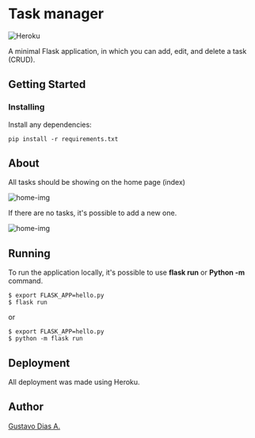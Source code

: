 # Task manager

![Heroku](https://heroku-badge.herokuapp.com/?app=task-manager-flaskpython)

A minimal Flask application, in which you can add, edit, and delete a task (CRUD).

## Getting Started

### Installing

Install any dependencies:

```console
pip install -r requirements.txt
```

## About

All tasks should be showing on the home page (index)

![home-img](home-img-link)

If there are no tasks, it's possible to add a new one.

![home-img](add-task-img-link)

## Running

To run the application locally, it's possible to use **flask run** or **Python -m** command.

```console
$ export FLASK_APP=hello.py
$ flask run
```

or

```console
$ export FLASK_APP=hello.py
$ python -m flask run
```

## Deployment

All deployment was made using Heroku.

## Author

[Gustavo Dias A.](https://www.linkedin.com/in/gustavo-dias-alexandre-543568157/)
